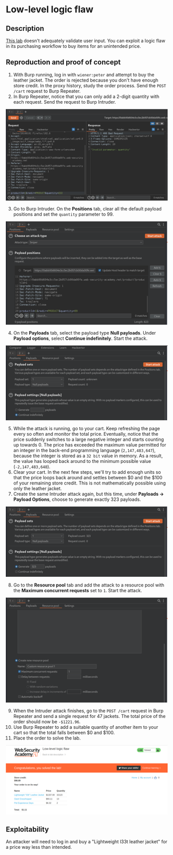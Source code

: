 # Low-level logic flaw

## Description

[This lab](https://portswigger.net/web-security/logic-flaws/examples/lab-logic-flaws-low-level) doesn't adequately validate user input. You can exploit a logic flaw in its purchasing workflow to buy items for an unintended price.

## Reproduction and proof of concept

1. With Burp running, log in with `wiener:peter` and attempt to buy the leather jacket. The order is rejected because you don't have enough store credit. In the proxy history, study the order process. Send the `POST /cart` request to Burp Repeater.
2. In Burp Repeater, notice that you can only add a 2-digit quantity with each request. Send the request to Burp Intruder.

![Business logic](../../_static/images/business7.png)

3. Go to Burp Intruder. On the **Positions** tab, clear all the default payload positions and set the `quantity` parameter to 99.

![Business logic](../../_static/images/business8.png)

4. On the **Payloads** tab, select the payload type **Null payloads**. Under **Payload options**, select **Continue indefinitely**. Start the attack.

![Business logic](../../_static/images/business9.png)

5. While the attack is running, go to your cart. Keep refreshing the page every so often and monitor the total price. Eventually, notice that the price suddenly switches to a large negative integer and starts counting up towards 0. The price has exceeded the maximum value permitted for an integer in the back-end programming language (`2,147,483,647`), because the integer is stored as a `32 bit` value in memory. As a result, the value has looped back around to the minimum possible value (`-2,147,483,648`).
6. Clear your cart. In the next few steps, we'll try to add enough units so that the price loops back around and settles between $0 and the $100 of your remaining store credit. This is not mathematically possible using only the leather jacket.
7. Create the same Intruder attack again, but this time, under **Payloads -> Payload Options**, choose to generate exactly 323 payloads.

![Business logic](../../_static/images/business10.png)

8. Go to the **Resource pool** tab and add the attack to a resource pool with the **Maximum concurrent requests** set to `1`. Start the attack.

![Business logic](../../_static/images/business11.png)

9. When the Intruder attack finishes, go to the `POST /cart` request in Burp Repeater and send a single request for 47 jackets. The total price of the order should now be ``-$1221.96``.
10. Use Burp Repeater to add a suitable quantity of another item to your cart so that the total falls between $0 and $100.
11. Place the order to solve the lab.

![Business logic](../../_static/images/business12.png)

## Exploitability

An attacker will need to log in and buy a "Lightweight l33t leather jacket" for a price way less than intended.
